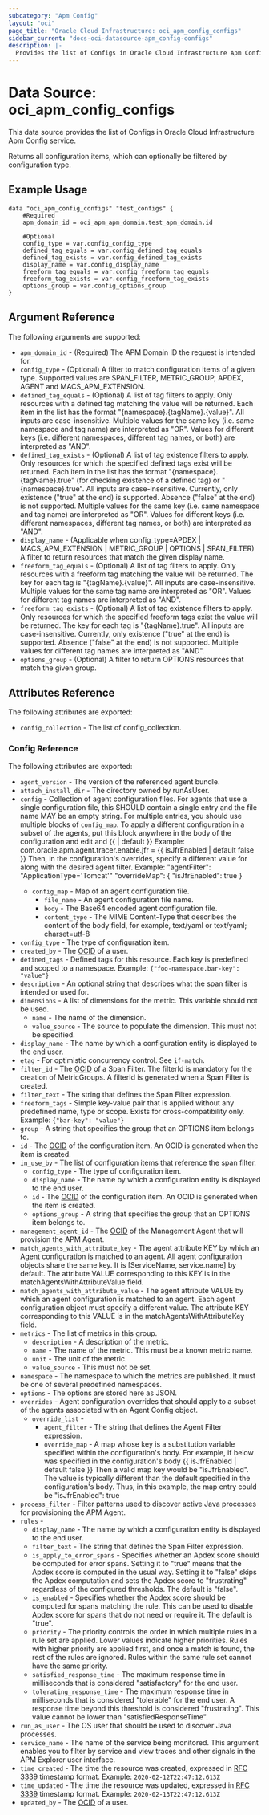 ```yaml
---
subcategory: "Apm Config"
layout: "oci"
page_title: "Oracle Cloud Infrastructure: oci_apm_config_configs"
sidebar_current: "docs-oci-datasource-apm_config-configs"
description: |-
  Provides the list of Configs in Oracle Cloud Infrastructure Apm Config service
---
```


# Data Source: oci_apm_config_configs
This data source provides the list of Configs in Oracle Cloud Infrastructure Apm Config service.

Returns all configuration items, which can optionally be filtered by configuration type.

## Example Usage

```hcl
data "oci_apm_config_configs" "test_configs" {
	#Required
	apm_domain_id = oci_apm_apm_domain.test_apm_domain.id

	#Optional
	config_type = var.config_config_type
	defined_tag_equals = var.config_defined_tag_equals
	defined_tag_exists = var.config_defined_tag_exists
	display_name = var.config_display_name
	freeform_tag_equals = var.config_freeform_tag_equals
	freeform_tag_exists = var.config_freeform_tag_exists
	options_group = var.config_options_group
}
```

## Argument Reference

The following arguments are supported:

* `apm_domain_id` - (Required) The APM Domain ID the request is intended for. 
* `config_type` - (Optional) A filter to match configuration items of a given type. Supported values are SPAN_FILTER, METRIC_GROUP, APDEX, AGENT and MACS_APM_EXTENSION. 
* `defined_tag_equals` - (Optional) A list of tag filters to apply.  Only resources with a defined tag matching the value will be returned. Each item in the list has the format "{namespace}.{tagName}.{value}".  All inputs are case-insensitive. Multiple values for the same key (i.e. same namespace and tag name) are interpreted as "OR". Values for different keys (i.e. different namespaces, different tag names, or both) are interpreted as "AND". 
* `defined_tag_exists` - (Optional) A list of tag existence filters to apply.  Only resources for which the specified defined tags exist will be returned. Each item in the list has the format "{namespace}.{tagName}.true" (for checking existence of a defined tag) or "{namespace}.true".  All inputs are case-insensitive. Currently, only existence ("true" at the end) is supported. Absence ("false" at the end) is not supported. Multiple values for the same key (i.e. same namespace and tag name) are interpreted as "OR". Values for different keys (i.e. different namespaces, different tag names, or both) are interpreted as "AND". 
* `display_name` - (Applicable when config_type=APDEX | MACS_APM_EXTENSION | METRIC_GROUP | OPTIONS | SPAN_FILTER) A filter to return resources that match the given display name.
* `freeform_tag_equals` - (Optional) A list of tag filters to apply.  Only resources with a freeform tag matching the value will be returned. The key for each tag is "{tagName}.{value}".  All inputs are case-insensitive. Multiple values for the same tag name are interpreted as "OR".  Values for different tag names are interpreted as "AND". 
* `freeform_tag_exists` - (Optional) A list of tag existence filters to apply.  Only resources for which the specified freeform tags exist the value will be returned. The key for each tag is "{tagName}.true".  All inputs are case-insensitive. Currently, only existence ("true" at the end) is supported. Absence ("false" at the end) is not supported. Multiple values for different tag names are interpreted as "AND". 
* `options_group` - (Optional) A filter to return OPTIONS resources that match the given group.


## Attributes Reference

The following attributes are exported:

* `config_collection` - The list of config_collection.

### Config Reference

The following attributes are exported:

* `agent_version` - The version of the referenced agent bundle.
* `attach_install_dir` - The directory owned by runAsUser.
* `config` - Collection of agent configuration files. For agents that use a single configuration file, this SHOULD contain a single entry and the file name MAY be an empty string. For multiple entries, you should use multiple blocks of `config_map`. To apply a different configuration in a subset of the agents, put this block anywhere in the body of the configuration and edit <some variable> and <some content> {{ <some variable> | default <some content> }} Example: com.oracle.apm.agent.tracer.enable.jfr = {{ isJfrEnabled | default false }} Then, in the configuration's overrides, specify a different value for <some variable> along with the desired agent filter. Example: "agentFilter": "ApplicationType='Tomcat'" "overrideMap": { "isJfrEnabled": true }
	* `config_map` - Map of an agent configuration file.
		* `file_name` - An agent configuration file name.
		* `body` - The Base64 encoded agent configuration file.
		* `content_type` - The MIME Content-Type that describes the content of the body field, for example, text/yaml or text/yaml; charset=utf-8
* `config_type` - The type of configuration item.
* `created_by` - The [OCID](https://docs.cloud.oracle.com/iaas/Content/General/Concepts/identifiers.htm) of a user. 
* `defined_tags` - Defined tags for this resource. Each key is predefined and scoped to a namespace. Example: `{"foo-namespace.bar-key": "value"}` 
* `description` - An optional string that describes what the span filter is intended or used for.
* `dimensions` - A list of dimensions for the metric. This variable should not be used.
	* `name` - The name of the dimension.
	* `value_source` - The source to populate the dimension. This must not be specified. 
* `display_name` - The name by which a configuration entity is displayed to the end user.
* `etag` - For optimistic concurrency control. See `if-match`. 
* `filter_id` - The [OCID](https://docs.cloud.oracle.com/iaas/Content/General/Concepts/identifiers.htm) of a Span Filter. The filterId is mandatory for the creation of MetricGroups. A filterId is generated when a Span Filter is created. 
* `filter_text` - The string that defines the Span Filter expression. 
* `freeform_tags` - Simple key-value pair that is applied without any predefined name, type or scope. Exists for cross-compatibility only. Example: `{"bar-key": "value"}` 
* `group` - A string that specifies the group that an OPTIONS item belongs to. 
* `id` - The [OCID](https://docs.cloud.oracle.com/iaas/Content/General/Concepts/identifiers.htm) of the configuration item. An OCID is generated when the item is created. 
* `in_use_by` - The list of configuration items that reference the span filter.
	* `config_type` - The type of configuration item.
	* `display_name` - The name by which a configuration entity is displayed to the end user.
	* `id` - The [OCID](https://docs.cloud.oracle.com/iaas/Content/General/Concepts/identifiers.htm) of the configuration item. An OCID is generated when the item is created. 
	* `options_group` - A string that specifies the group that an OPTIONS item belongs to. 
* `management_agent_id` - The [OCID](https://docs.cloud.oracle.com/iaas/Content/General/Concepts/identifiers.htm) of the Management Agent that will provision the APM Agent. 
* `match_agents_with_attribute_key` - The agent attribute KEY by which an Agent configuration is matched to an agent.  All agent configuration objects share the same key. It is [ServiceName, service.name] by default.  The attribute VALUE corresponding to this KEY is in the matchAgentsWithAttributeValue field. 
* `match_agents_with_attribute_value` - The agent attribute VALUE by which an agent configuration is matched to an agent.  Each agent configuration object must specify a different value.  The attribute KEY corresponding to this VALUE is in the matchAgentsWithAttributeKey field. 
* `metrics` - The list of metrics in this group. 
	* `description` - A description of the metric.
	* `name` - The name of the metric. This must be a known metric name.
	* `unit` - The unit of the metric.
	* `value_source` - This must not be set.
* `namespace` - The namespace to which the metrics are published. It must be one of several predefined namespaces. 
* `options` - The options are stored here as JSON.
* `overrides` - Agent configuration overrides that should apply to a subset of the agents associated with an Agent Config object.
	* `override_list` - 
		* `agent_filter` - The string that defines the Agent Filter expression. 
		* `override_map` - A map whose key is a substitution variable specified within the configuration's body. For example, if below was specified in the configuration's body {{ isJfrEnabled | default false }} Then a valid map key would be "isJfrEnabled". The value is typically different than the default specified in the configuration's body. Thus, in this example, the map entry could be "isJfrEnabled": true 
* `process_filter` - Filter patterns used to discover active Java processes for provisioning the APM Agent.
* `rules` - 
	* `display_name` - The name by which a configuration entity is displayed to the end user.
	* `filter_text` - The string that defines the Span Filter expression. 
	* `is_apply_to_error_spans` - Specifies whether an Apdex score should be computed for error spans. Setting it to "true" means that the Apdex score is computed in the usual way. Setting it to "false" skips the Apdex computation and sets the Apdex score to "frustrating" regardless of the configured thresholds. The default is "false". 
	* `is_enabled` - Specifies whether the Apdex score should be computed for spans matching the rule. This can be used to disable Apdex score for spans that do not need or require it. The default is "true". 
	* `priority` - The priority controls the order in which multiple rules in a rule set are applied. Lower values indicate higher priorities. Rules with higher priority are applied first, and once a match is found, the rest of the rules are ignored. Rules within the same rule set cannot have the same priority. 
	* `satisfied_response_time` - The maximum response time in milliseconds that is considered "satisfactory" for the end user. 
	* `tolerating_response_time` - The maximum response time in milliseconds that is considered "tolerable" for the end user. A response time beyond this threshold is considered "frustrating". This value cannot be lower than "satisfiedResponseTime". 
* `run_as_user` - The OS user that should be used to discover Java processes.
* `service_name` - The name of the service being monitored. This argument enables you to filter by service and view traces and other signals in the APM Explorer user interface. 
* `time_created` - The time the resource was created, expressed in [RFC 3339](https://tools.ietf.org/html/rfc3339) timestamp format. Example: `2020-02-12T22:47:12.613Z` 
* `time_updated` - The time the resource was updated, expressed in [RFC 3339](https://tools.ietf.org/html/rfc3339) timestamp format. Example: `2020-02-13T22:47:12.613Z` 
* `updated_by` - The [OCID](https://docs.cloud.oracle.com/iaas/Content/General/Concepts/identifiers.htm) of a user. 

